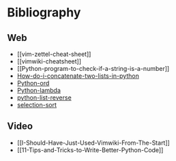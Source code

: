 # Bibliography

## Web

* [[vim-zettel-cheat-sheet]]
* [[vimwiki-cheatsheet]]
* [[Python-program-to-check-if-a-string-is-a-number]]
* [How-do-i-concatenate-two-lists-in-python](how-do-i-concatenate-two-lists-in-python)
* [Python-ord](python-ord)
* [Python-lambda](python-lambda)
* [python-list-reverse](python-list-reverse)
* [selection-sort](selection-sort) 

## Video

* [[I-Should-Have-Just-Used-Vimwiki-From-The-Start]]
* [[11-Tips-and-Tricks-to-Write-Better-Python-Code]]
